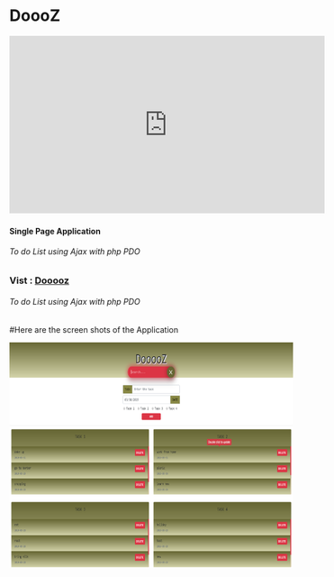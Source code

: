 <h1>DoooZ</h1>
<iframe width="560" height="315" src="https://www.youtube.com/embed/UrLIcJPJxSc" frameborder="0" allow="accelerometer; autoplay; encrypted-media; gyroscope; picture-in-picture" allowfullscreen></iframe>
<h4>Single Page Application</h4>
<h6>To do List using Ajax with php PDO</h6>
<h3>Vist : <a href="http://dooooz.co.nf/">Dooooz</a>
<h6>To do List using Ajax with php PDO</h6>
#Here are the screen shots of the Application<br>
  <p align="left">
 <img src="screenshot.png" height="400">
</p>
